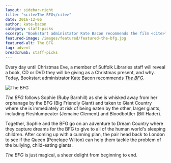 ```yaml
---
layout: sidebar-right
title: "<cite>The BFG</cite>"
date: 2016-12-06
author: kate-bacon
category: staff-picks
excerpt: "Bookstart administator Kate Bacon recommends the film <cite>The BFG</cite>."
featured-image: /images/featured/featured-the-bfg.jpg
featured-alt: The BFG
tag: advent
breadcrumb: staff-picks
---
```


Every day until Christmas Eve, a member of Suffolk Libraries staff will reveal a book, CD or DVD they will be giving as a Christmas present, and why. Today, Bookstart administrator Kate Bacon recommends <a href="https://suffolk.spydus.co.uk/cgi-bin/spydus.exe/ENQ/OPAC/BIBENQ?BRN=2052114"><cite>The BFG</cite></a>.

![The BFG](/images/featured/featured-bfg.jpg)

<cite>The BFG</cite> follows Sophie (Ruby Barnhill) as she is whisked away from her orphanage by the BFG (Big Friendly Giant) and taken to Giant Country where she is immediately at risk of being eaten by the other, larger giants, including Fleshlumpeater (Jemaine Clement) and Bloodbottler (Bill Hader).

Together, Sophie and the BFG go on an adventure to Dream Country where they capture dreams for the BFG to give to all of the human world's sleeping children. After coming up with a cunning plan, the pair head back to London to see if the Queen (Penelope Wilton) can help them tackle the problem of the bullying, child-eating giants.

<cite>The BFG</cite> is just magical, a sheer delight from beginning to end.
